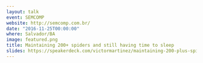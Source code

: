```yaml
---
layout: talk
event: SEMCOMP
website: http://semcomp.com.br/
date: "2016-11-25T00:00:00"
where: Salvador/BA
image: featured.png
title: Maintaining 200+ spiders and still having time to sleep
slides: https://speakerdeck.com/victormartinez/maintaining-200-plus-spiders-and-still-having-time-to-sleep
---
```

